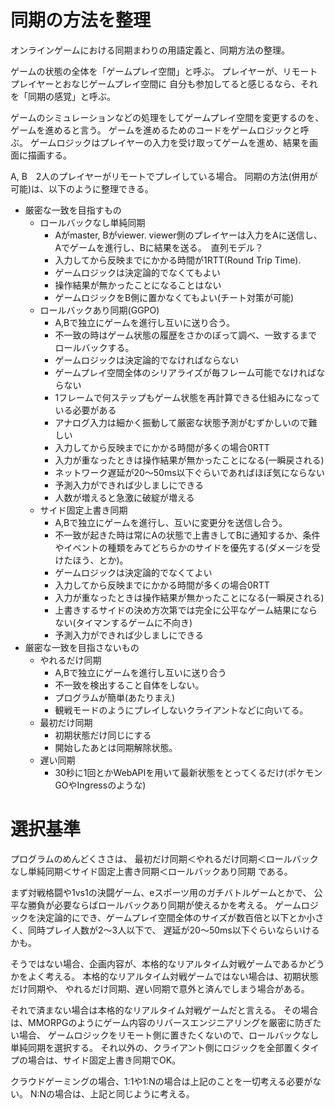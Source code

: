 # 同期の方法を整理

オンラインゲームにおける同期まわりの用語定義と、同期方法の整理。

ゲームの状態の全体を「ゲームプレイ空間」と呼ぶ。
プレイヤーが、リモートプレイヤーとおなじゲームプレイ空間に
自分も参加してると感じるなら、それを「同期の感覚」と呼ぶ。

ゲームのシミュレーションなどの処理をしてゲームプレイ空間を変更するのを、
ゲームを進めると言う。
ゲームを進めるためのコードをゲームロジックと呼ぶ。
ゲームロジックはプレイヤーの入力を受け取ってゲームを進め、結果を画面に描画する。


A, B　2人のプレイヤーがリモートでプレイしている場合。
同期の方法(併用が可能)は、以下のように整理できる。

- 厳密な一致を目指すもの
  - ロールバックなし単純同期
    - Aがmaster, Bがviewer. viewer側のプレイヤーは入力をAに送信し、Aでゲームを進行し、Bに結果を送る。　直列モデル？
    - 入力してから反映までにかかる時間が1RTT(Round Trip Time).
    - ゲームロジックは決定論的でなくてもよい
    - 操作結果が無かったことになることはない
    - ゲームロジックをB側に置かなくてもよい(チート対策が可能)
  - ロールバックあり同期(GGPO)
    - A,Bで独立にゲームを進行し互いに送り合う。
    - 不一致の時はゲーム状態の履歴をさかのぼって調べ、一致するまでロールバックする。
    - ゲームロジックは決定論的でなければならない
    - ゲームプレイ空間全体のシリアライズが毎フレーム可能でなければならない
    - 1フレームで何ステップもゲーム状態を再計算できる仕組みになっている必要がある
    - アナログ入力は細かく振動して厳密な状態予測がむずかしいので難しい
    - 入力してから反映までにかかる時間が多くの場合0RTT
    - 入力が重なったときは操作結果が無かったことになる(一瞬戻される)
    - ネットワーク遅延が20〜50ms以下ぐらいであればほぼ気にならない
    - 予測入力ができれば少しましにできる
    - 人数が増えると急激に破綻が増える
  - サイド固定上書き同期
    - A,Bで独立にゲームを進行し、互いに変更分を送信し合う。
    - 不一致が起きた時は常にAの状態で上書きしてBに通知するか、条件やイベントの種類をみてどちらかのサイドを優先する(ダメージを受けたほう、とか)。
    - ゲームロジックは決定論的でなくてよい
    - 入力してから反映までにかかる時間が多くの場合0RTT
    - 入力が重なったときは操作結果が無かったことになる(一瞬戻される)
    - 上書きするサイドの決め方次第では完全に公平なゲーム結果にならない(タイマンするゲームに不向き)  
    - 予測入力ができれば少しましにできる
- 厳密な一致を目指さないもの
  - やれるだけ同期
    - A,Bで独立にゲームを進行し互いに送り合う
    - 不一致を検出すること自体をしない。
    - プログラムが簡単(あたりまえ)
    - 観戦モードのようにプレイしないクライアントなどに向いてる。
  - 最初だけ同期
    - 初期状態だけ同じにする
    - 開始したあとは同期解除状態。
  - 遅い同期
    - 30秒に1回とかWebAPIを用いて最新状態をとってくるだけ(ポケモンGOやIngressのような)

# 選択基準

プログラムのめんどくささは、
最初だけ同期＜やれるだけ同期＜ロールバックなし単純同期＜サイド固定上書き同期＜ロールバックあり同期
である。

まず対戦格闘や1vs1の決闘ゲーム、eスポーツ用のガチバトルゲームとかで、
公平な勝負が必要ならばロールバックあり同期が使えるかを考える。
ゲームロジックを決定論的にでき、ゲームプレイ空間全体のサイズが数百倍と以下とか小さく、同時プレイ人数が2〜3人以下で、
遅延が20〜50ms以下ぐらいならいけるかも。

そうではない場合、企画内容が、本格的なリアルタイム対戦ゲームであるかどうかをよく考える。
本格的なリアルタイム対戦ゲームではない場合は、初期状態だけ同期や、
やれるだけ同期、遅い同期で意外と済んでしまう場合がある。


それで済まない場合は本格的なリアルタイム対戦ゲームだと言える。
その場合は、MMORPGのようにゲーム内容のリバースエンジニアリングを厳密に防ぎたい場合、
ゲームロジックをリモート側に置きたくないので、ロールバックなし単純同期を選択する。
それ以外の、クライアント側にロジックを全部置くタイプの場合は、サイド固定上書き同期でOK。

クラウドゲーミングの場合、1:1や1:Nの場合は上記のことを一切考える必要がない。
N:Nの場合は、上記と同じように考える。



